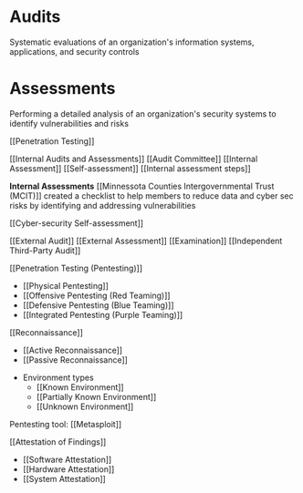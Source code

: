# Audits
Systematic evaluations of an organization's information systems, applications, and security controls

# Assessments

Performing a detailed analysis of an organization's security systems to identify vulnerabilities and risks

[[Penetration Testing]]

[[Internal Audits and Assessments]]
[[Audit Committee]]
[[Internal Assessment]]
[[Self-assessment]]
[[Internal assessment steps]]

**Internal Assessments**
[[Minnessota Counties Intergovernmental Trust (MCIT)]]
created a checklist to help members to reduce data and cyber sec risks by identifying and addressing vulnerabilities

[[Cyber-security Self-assessment]]

[[External Audit]]
[[External Assessment]]
[[Examination]]
[[Independent Third-Party Audit]]

[[Penetration Testing (Pentesting)]]
- [[Physical Pentesting]]
- [[Offensive Pentesting (Red Teaming)]]
- [[Defensive Pentesting (Blue Teaming)]]
- [[Integrated Pentesting (Purple Teaming)]]

[[Reconnaissance]]
- [[Active Reconnaissance]]
- [[Passive Reconnaissance]]
+ Environment types
  - [[Known Environment]]
  - [[Partially Known Environment]]
  - [[Unknown Environment]]

Pentesting tool:
[[Metasploit]]

[[Attestation of Findings]]

- [[Software Attestation]]
- [[Hardware Attestation]]
- [[System Attestation]]
